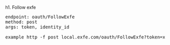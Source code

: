 h1. Follow exfe

<pre>
endpoint: oauth/FollowExfe
method: post
args: token, identity_id

example http -f post local.exfe.com/oauth/FollowExfe?token=xxxxxxx identity_id=12
</pre>